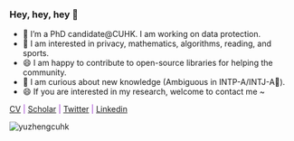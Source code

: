 ### Hey, hey, hey 👋

- 💬 I’m a PhD candidate@CUHK. I am working on data protection. 
- 💬 I am interested in privacy, mathematics, algorithms, reading, and sports.
- 😄 I am happy to contribute to open-source libraries for helping the community. 
- 🔭 I am curious about new knowledge (Ambiguous in INTP-A/INTJ-A💬). 
- 😄 If you are interested in my research, welcome to contact me ~

<font color="DarkOrchid"> [CV](https://drive.google.com/file/d/1VSofXpVwdTBBe1J8gv8pjcmHcdl_lP2T/view?usp=sharing) | [Scholar](https://scholar.google.com/citations?user=fH3uUgYAAAAJ) | [Twitter](https://twitter.com/YuZheng0404) | [Linkedin](https://www.linkedin.com/in/yu-zheng-janeyew/)</font>
<!--
![yuzhengcuhk's GitHub stats](https://github-readme-stats.vercel.app/api?username=yuzhengcuhk&count_private=true&show_icons=true&theme=buefy)
**yuzhengcuhk/yuzhengcuhk** is a ✨ _special_ ✨ repository because its `README.md` (this file) appears on your GitHub profile.

Here are some ideas to get you started:

- 🔭 I’m currently working on ...
- 🌱 I’m currently learning ...
- 👯 I’m looking to collaborate on ...
- 🤔 I’m looking for help with ...
- 💬 Ask me about ...
- 📫 How to reach me: ...
- 😄 Pronouns: ...
- ⚡ Fun fact: ...
![Top Langs](https://github-readme-stats.vercel.app/api/top-langs/?username=yuzhengcuhk&layout=compact)
-->
<p align="left"> <img src="https://komarev.com/ghpvc/?username=yuzhengcuhk&label=Profile%20views&color=b46cff&style=plastic" alt="yuzhengcuhk" /> </p>
